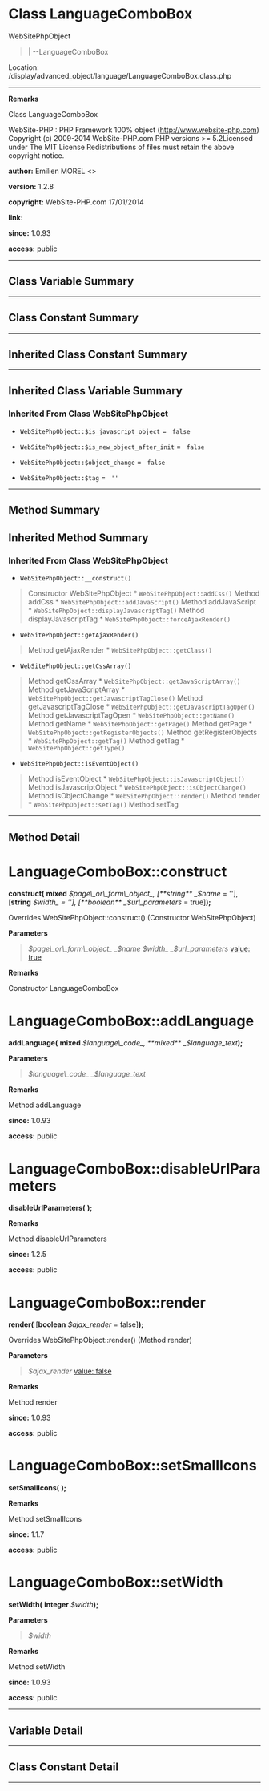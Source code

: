 # Class LanguageComboBox #

WebSitePhpObject
> |
> --LanguageComboBox



Location: /display/advanced\_object/language/LanguageComboBox.class.php


---



**Remarks**

Class LanguageComboBox


WebSite-PHP : PHP Framework 100% object (http://www.website-php.com)  Copyright (c) 2009-2014 WebSite-PHP.com  PHP versions >= 5.2Licensed under The MIT License  Redistributions of files must retain the above copyright notice.


**author:** Emilien MOREL <>

**version:** 1.2.8

**copyright:** WebSite-PHP.com 17/01/2014

**link:**

**since:** 1.0.93

**access:** public



---

## Class Variable Summary ##


---

## Class Constant Summary ##



---

## Inherited Class Constant Summary ##



---

## Inherited Class Variable Summary ##

### Inherited From Class WebSitePhpObject ###

  * `WebSitePhpObject::$is_javascript_object` = ` false`


  * `WebSitePhpObject::$is_new_object_after_init` = ` false`


  * `WebSitePhpObject::$object_change` = ` false`


  * `WebSitePhpObject::$tag` = ` ''`






---

## Method Summary ##


## Inherited Method Summary ##

### Inherited From Class WebSitePhpObject ###

  * `WebSitePhpObject::__construct()`
> Constructor WebSitePhpObject
    * `WebSitePhpObject::addCss()`
> Method addCss
    * `WebSitePhpObject::addJavaScript()`
> Method addJavaScript
    * `WebSitePhpObject::displayJavascriptTag()`
> Method displayJavascriptTag
    * `WebSitePhpObject::forceAjaxRender()`

  * `WebSitePhpObject::getAjaxRender()`
> Method getAjaxRender
    * `WebSitePhpObject::getClass()`

  * `WebSitePhpObject::getCssArray()`
> Method getCssArray
    * `WebSitePhpObject::getJavaScriptArray()`
> Method getJavaScriptArray
    * `WebSitePhpObject::getJavascriptTagClose()`
> Method getJavascriptTagClose
    * `WebSitePhpObject::getJavascriptTagOpen()`
> Method getJavascriptTagOpen
    * `WebSitePhpObject::getName()`
> Method getName
    * `WebSitePhpObject::getPage()`
> Method getPage
    * `WebSitePhpObject::getRegisterObjects()`
> Method getRegisterObjects
    * `WebSitePhpObject::getTag()`
> Method getTag
    * `WebSitePhpObject::getType()`

  * `WebSitePhpObject::isEventObject()`
> Method isEventObject
    * `WebSitePhpObject::isJavascriptObject()`
> Method isJavascriptObject
    * `WebSitePhpObject::isObjectChange()`
> Method isObjectChange
    * `WebSitePhpObject::render()`
> Method render
    * `WebSitePhpObject::setTag()`
> Method setTag


---

## Method Detail ##



# LanguageComboBox::construct #

**construct(**
**mixed**
_$page\_or\_form\_object_, [**string**
_$name_ = ''], [**string**
_$width_ = ''], [**boolean**
_$url\_parameters_ = true]**);**


Overrides WebSitePhpObject::construct() (Constructor WebSitePhpObject)



**Parameters**
> _$page\_or\_form\_object_
> _$name_
> _$width_
> _$url\_parameters_ [value: true](default.md)

**Remarks**

Constructor LanguageComboBox




# LanguageComboBox::addLanguage #

**addLanguage(**
**mixed**
_$language\_code_, **mixed**
_$language\_text_**);**





**Parameters**
> _$language\_code_
> _$language\_text_

**Remarks**

Method addLanguage


**since:** 1.0.93

**access:** public



# LanguageComboBox::disableUrlParameters #

**disableUrlParameters(**
**);**





**Remarks**

Method disableUrlParameters


**since:** 1.2.5

**access:** public



# LanguageComboBox::render #

**render(**
[**boolean**
_$ajax\_render_ = false]**);**


Overrides WebSitePhpObject::render() (Method render)



**Parameters**
> _$ajax\_render_ [value: false](default.md)

**Remarks**

Method render


**since:** 1.0.93

**access:** public



# LanguageComboBox::setSmallIcons #

**setSmallIcons(**
**);**





**Remarks**

Method setSmallIcons


**since:** 1.1.7

**access:** public



# LanguageComboBox::setWidth #

**setWidth(**
**integer**
_$width_**);**





**Parameters**
> _$width_

**Remarks**

Method setWidth


**since:** 1.0.93

**access:** public




---


## Variable Detail ##


---

## Class Constant Detail ##



---
